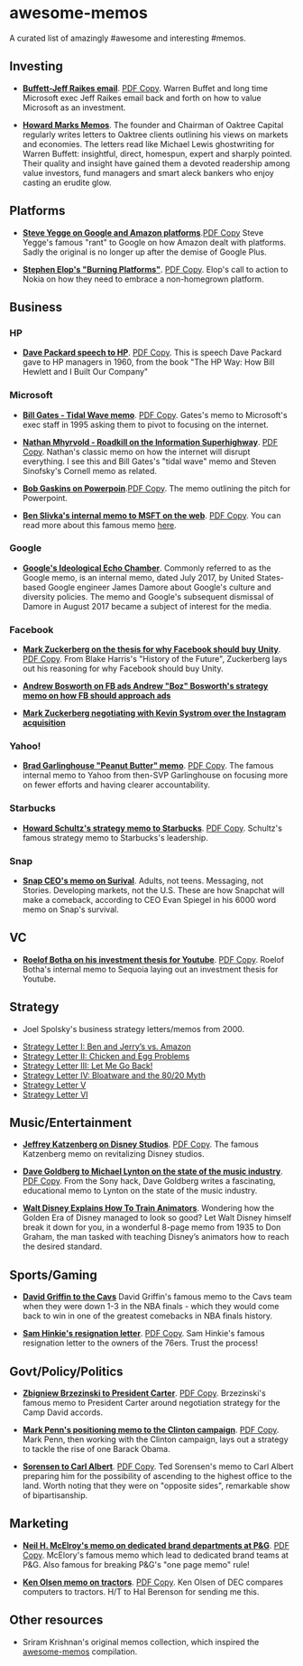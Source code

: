 # awesome-memos

A curated list of amazingly #awesome and interesting #memos. 

## Investing

* [__Buffett-Jeff Raikes email__](https://sriramk.com/memos/BuffettRaikesemails.pdf). [PDF Copy](https://github.com/pavan-yara/awesome-memos/blob/master/memos/BuffettRaikesemails.pdf). Warren Buffet and long time Microsoft exec Jeff Raikes email back and forth on how to value Microsoft as an investment. 

* [**Howard Marks Memos**](https://www.oaktreecapital.com/insights/howard-marks-memos). The founder and Chairman of Oaktree Capital  regularly writes letters to Oaktree clients outlining his views on markets and economies. The letters read like Michael Lewis ghostwriting for Warren Buffett: insightful, direct, homespun, expert and sharply pointed. Their quality and insight have gained them a devoted readership among value investors, fund managers and smart aleck bankers who enjoy casting an erudite glow.

## Platforms

* [__Steve Yegge on Google and Amazon platforms__](https://sriramk.com/memos/yegge.pdf).[PDF Copy](https://github.com/pavan-yara/awesome-memos/blob/master/memos/yegge.pdf) Steve Yegge's famous "rant" to Google on how Amazon dealt with platforms. Sadly the original is no longer up after the demise of Google Plus.

* [__Stephen Elop's "Burning Platforms"__](https://sriramk.com/memos/elop-burning-platforms.pdf). [PDF Copy](https://github.com/pavan-yara/awesome-memos/blob/master/memos/elop-burning-platforms.pdf). Elop's call to action to Nokia on how they need to embrace a non-homegrown platform.

## Business

### HP

* [__Dave Packard speech to HP__](https://sriramk.com/memos/packard.pdf). [PDF Copy](https://github.com/pavan-yara/awesome-memos/blob/master/memos/packard.pdf).  This is speech Dave Packard gave to HP managers in 1960, from the book "The HP Way: How Bill Hewlett and I Built Our Company"

### Microsoft

* [__Bill Gates - Tidal Wave memo__](https://sriramk.com/memos/billgates-tidalwave.pdf). [PDF Copy](https://github.com/pavan-yara/awesome-memos/blob/master/memos/billgates-tidalwave.pdf). Gates's memo to Microsoft's exec staff in 1995 asking them to pivot to focusing on the internet.

* [**Nathan Mhyrvold - Roadkill on the Information Superhighway**](https://sriramk.com/memos/nathan-roadkill.pdf). [PDF Copy](https://github.com/pavan-yara/awesome-memos/blob/master/memos/nathan-roadkill.pdf). Nathan's classic memo on how the internet will disrupt everything. I see this and Bill Gates's "tidal wave" memo and Steven Sinofsky's Cornell memo as related.

* [__Bob Gaskins on Powerpoin__](https://sriramk.com/memos/gaskins-ppt.pdf).[PDF Copy](https://github.com/pavan-yara/awesome-memos/blob/master/memos/gaskins-ppt.pdf). The memo outlining the pitch for Powerpoint.

* [__Ben Slivka's internal memo to MSFT on the web__](https://sriramk.com/memos/theweb-msft-benslivka.pdf). [PDF Copy](https://github.com/pavan-yara/awesome-memos/blob/master/memos/theweb-msft-benslivka.pdf).  You can read more about this famous memo [here](https://benslivka.com/2017/08/15/the-web-is-the-next-platform-5271995/). 


### Google

* [**Google's Ideological Echo Chamber**](https://github.com/pavan-yara/awesome-memos/blob/master/memos/the-google-memo.pdf). Commonly referred to as the Google memo, is an internal memo, dated July 2017, by United States-based Google engineer James Damore about Google's culture and diversity policies. The memo and Google's subsequent dismissal of Damore in August 2017 became a subject of interest for the media.

### Facebook

* [**Mark Zuckerberg on the thesis for why Facebook should buy Unity**](https://sriramk.com/memos/zuck-unity.pdf). [PDF Copy](https://github.com/pavan-yara/awesome-memos/blob/master/memos/zuck-unity.pdf). From Blake Harris's "History of the Future", Zuckerberg lays out his reasoning for why Facebook should buy Unity.

* [**Andrew Bosworth on FB ads Andrew "Boz" Bosworth's strategy memo on how FB should approach ads**](https://sriramk.com/memos/boz-ads-biz.pdf)


* [**Mark Zuckerberg negotiating with Kevin Systrom over the Instagram acquisition**](https://sriramk.com/memos/zuck_systrom.pdf) 

### Yahoo!

* [**Brad Garlinghouse "Peanut Butter" memo**](https://sriramk.com/memos/garlinghouse-peanut-butter.pdf). [PDF Copy](https://github.com/pavan-yara/awesome-memos/blob/master/memos/garlinghouse-peanut-butter.pdf). The famous internal memo to Yahoo from then-SVP Garlinghouse on focusing more on fewer efforts and having clearer accountability.


### Starbucks
* [**Howard Schultz's strategy memo to Starbucks**](https://sriramk.com/memos/schultz-strategic.pdf). [PDF Copy](https://github.com/pavan-yara/awesome-memos/blob/master/memos/schultz-strategic.pdf). Schultz's famous strategy memo to Starbucks's leadership.

### Snap
* [**Snap CEO's memo on Surival**](https://github.com/pavan-yara/awesome-memos/blob/master/memos/snap-memo-2019.pdf). Adults, not teens. Messaging, not Stories. Developing markets, not the U.S. These are how Snapchat will make a comeback, according to CEO Evan Spiegel in his 6000 word memo on Snap's survival.


## VC
* [**Roelof Botha on his investment thesis for Youtube**](https://sriramk.com/memos/roelof-youtube.pdf). [PDF Copy](https://github.com/pavan-yara/awesome-memos/blob/master/memos/roelof-youtube.pdf). Roelof Botha's internal memo to Sequoia laying out an investment thesis for Youtube.

## Strategy
* Joel Spolsky's business strategy letters/memos from 2000.
 - [Strategy Letter I: Ben and Jerry’s vs. Amazon](https://www.joelonsoftware.com/2000/05/12/strategy-letter-i-ben-and-jerrys-vs-amazon/)
 - [Strategy Letter II: Chicken and Egg Problems](https://www.joelonsoftware.com/2000/05/24/strategy-letter-ii-chicken-and-egg-problems/)
 - [Strategy Letter III: Let Me Go Back!](https://www.joelonsoftware.com/2000/06/03/strategy-letter-iii-let-me-go-back/)
 - [Strategy Letter IV: Bloatware and the 80/20 Myth](https://www.joelonsoftware.com/2001/03/23/strategy-letter-iv-bloatware-and-the-8020-myth/)
 - [Strategy Letter V](https://www.joelonsoftware.com/2002/06/12/strategy-letter-v/)
 - [Strategy Letter VI](https://www.joelonsoftware.com/2007/09/18/strategy-letter-vi/)

## Music/Entertainment

* [**Jeffrey Katzenberg on Disney Studios**](https://sriramk.com/memos/katzenberg.pdf). [PDF Copy](https://github.com/pavan-yara/awesome-memos/blob/master/memos/katzenberg.pdf). The famous Katzenberg memo on revitalizing Disney studios.

* [**Dave Goldberg to Michael Lynton on the state of the music industry**](https://sriramk.com/memos/goldberg-music.pdf). [PDF Copy](https://github.com/pavan-yara/awesome-memos/blob/master/memos/goldberg-music.pdf). From the Sony hack, Dave Goldberg writes a fascinating, educational memo to Lynton on the state of the music industry. 

* [**Walt Disney Explains How To Train Animators**](https://github.com/pavan-yara/awesome-memos/blob/master/memos/walt-disney-animator-1935.pdf). Wondering how the Golden Era of Disney managed to look so good? Let Walt Disney himself break it down for you, in a wonderful 8-page memo from 1935 to Don Graham, the man tasked with teaching Disney’s animators how to reach the desired standard.

## Sports/Gaming

* [**David Griffin to the Cavs**](https://sriramk.com/memos/griffin-cavs.pdf) David Griffin's famous memo to the Cavs team when they were down 1-3 in the NBA finals - which they would come back to win in one of the greatest comebacks in NBA finals history.

* [**Sam Hinkie's resignation letter**](https://sriramk.com/memos/hinkie.pdf). [PDF Copy](https://github.com/pavan-yara/awesome-memos/blob/master/memos/hinkie.pdf). Sam Hinkie's famous resignation letter to the owners of the 76ers. Trust the process!


## Govt/Policy/Politics

* [**Zbigniew Brzezinski to President Carter**](https://sriramk.com/memos/brzezinski-carter.pdf). [PDF Copy](https://github.com/pavan-yara/awesome-memos/blob/master/memos/brzezinski-carter.pdf). Brzezinski's famous memo to President Carter around negotiation strategy for the Camp David accords.

* [**Mark Penn's positioning memo to the Clinton campaign**](https://sriramk.com/memos/penn-memo.pdf). [PDF Copy](https://github.com/pavan-yara/awesome-memos/blob/master/memos/penn-memo.pdf). Mark Penn, then working with the Clinton campaign, lays out a strategy to tackle the rise of one Barack Obama.

* [**Sorensen to Carl Albert**](https://sriramk.com/memos/sorensen.pdf). [PDF Copy](https://github.com/pavan-yara/awesome-memos/blob/master/memos/sorensen.pdf). Ted Sorensen's memo to Carl Albert preparing him for the possibility of ascending to the highest office to the land. Worth noting that they were on "opposite sides", remarkable show of bipartisanship.


## Marketing

* [**Neil H. McElroy's memo on dedicated brand departments at P&G**](https://sriramk.com/memos/pg-memo.pdf). [PDF Copy](https://github.com/pavan-yara/awesome-memos/blob/master/memos/pg-memo.pdf). McElory's famous memo which lead to dedicated brand teams at P&G. Also famous for breaking P&G's "one page memo" rule!

* [**Ken Olsen memo on tractors**](https://sriramk.com/memos/olsen-tractors-and-computers.pdf). [PDF Copy](https://github.com/pavan-yara/awesome-memos/blob/master/memos/olsen-tractors-and-computers.pdf). Ken Olsen of DEC compares computers to tractors. H/T to Hal Berenson for sending me this.


## Other resources

* Sriram Krishnan's original memos collection, which inspired the [awesome-memos](#awesome-memos) compilation.

